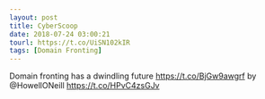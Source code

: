 ```yaml
---
layout: post
title: CyberScoop
date: 2018-07-24 03:00:21
tourl: https://t.co/UiSN102kIR
tags: [Domain Fronting]
---
```

Domain fronting has a dwindling future  https://t.co/BjGw9awgrf by @HowellONeill https://t.co/HPvC4zsGJv